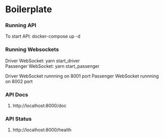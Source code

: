 # Boilerplate

  ### Running API
  To start API: docker-compose up -d
  
  ### Running Websockets
  Driver WebSocket: yarn start_driver  
  Passenger WebSocket: yarn start_passenger
  
  Driver WebSocket runnning on 8001 port
  Passenger WebSocket runnning on 8002 port
   
  ### API Docs
  1. http://localhost:8000/doc

  ### API Status
  1. http://localhost:8000/health  
  
